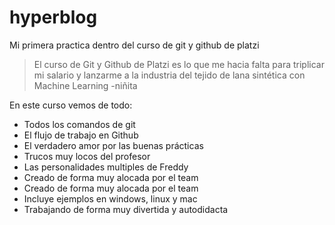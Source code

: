 # hyperblog
Mi primera practica dentro del curso de git y github de platzi
>El curso de Git y Github de Platzi es lo que me hacia falta para triplicar mi salario y lanzarme a la industria del tejido de lana sintética con Machine Learning
>-niñita

En este curso vemos de todo:
* Todos los comandos de git
* El flujo de trabajo en Github
* El verdadero amor por las buenas prácticas
* Trucos muy locos del profesor
* Las personalidades multiples de Freddy
* Creado de forma muy alocada por el team   
* Creado de forma muy alocada por el team
* Incluye ejemplos en windows, linux y mac
* Trabajando de forma muy divertida y autodidacta   
